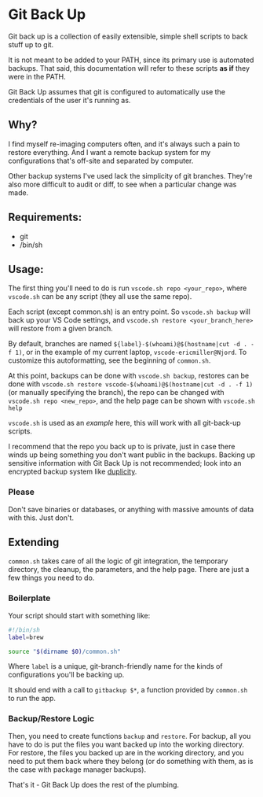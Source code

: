 # Git Back Up

Git back up is a collection of easily extensible, simple shell scripts to back stuff up to git.

It is not meant to be added to your PATH, since its primary use is automated backups. That said,
this documentation will refer to these scripts **as if** they were in the PATH.

Git Back Up assumes that git is configured to automatically use the credentials of the user it's
running as.

## Why?

I find myself re-imaging computers often, and it's always such a pain to restore everything. And
I want a remote backup system for my configurations that's off-site and separated by computer.

Other backup systems I've used lack the simplicity of git branches. They're also more difficult to
audit or diff, to see when a particular change was made. 

## Requirements:

* git
* /bin/sh

## Usage:

The first thing you'll need to do is run `vscode.sh repo <your_repo>`, where `vscode.sh` can be any
script (they all use the same repo).

Each script (except common.sh) is an entry point. So `vscode.sh backup` will back up your VS Code
settings, and `vscode.sh restore <your_branch_here>` will restore from a given branch.

By default, branches are named `${label}-$(whoami)@$(hostname|cut -d . -f 1)`, or in the example
of my current laptop, `vscode-ericmiller@Njord`. To customize this autoformatting, see the
beginning of `common.sh`.

At this point, backups can be done with `vscode.sh backup`, restores can be done with
`vscode.sh restore vscode-$(whoami)@$(hostname|cut -d . -f 1)` (or manually specifying the branch),
the repo can be changed with `vscode.sh repo <new_repo>`, and the help page can be shown with
`vscode.sh help`

`vscode.sh` is used as an *example* here, this will work with all git-back-up scripts.

I recommend that the repo you back up to is private, just in case there winds up being something
you don't want public in the backups. Backing up sensitive information with Git Back Up is not
recommended; look into an encrypted backup system like [duplicity](http://duplicity.nongnu.org/).

### Please

Don't save binaries or databases, or anything with massive amounts of data with this. Just don't.

## Extending

`common.sh` takes care of all the logic of git integration, the temporary directory, the cleanup,
the parameters, and the help page. There are just a few things you need to do.

### Boilerplate

Your script should start with something like:

```sh
#!/bin/sh
label=brew

source "$(dirname $0)/common.sh"
```

Where `label` is a unique, git-branch-friendly name for the kinds of configurations you'll be
backing up.

It should end with a call to `gitbackup $*`, a function provided by `common.sh` to run the app.

### Backup/Restore Logic

Then, you need to create functions `backup` and `restore`. For backup, all you have to do is put
the files you want backed up into the working directory. For restore, the files you backed up are
in the working directory, and you need to put them back where they belong (or do something with
them, as is the case with package manager backups).

That's it - Git Back Up does the rest of the plumbing.
